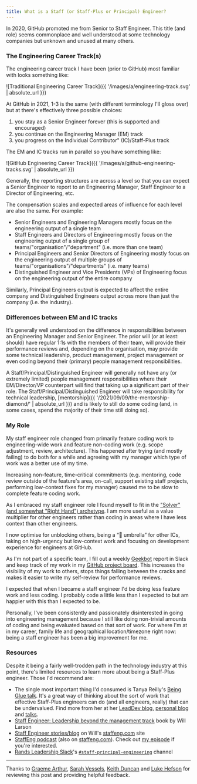```yaml
---
title: What is a Staff (or Staff-Plus or Principal) Engineer?
---
```

In 2020, GitHub promoted me from Senior to Staff Engineer. This title (and role) seems commonplace and well understood at some technology companies but unknown and unused at many others.

### The Engineering Career Track(s)

The engineering career track I have been (prior to GitHub) most familiar with looks something like:

![Traditional Engineering Career Track]({{ '/images/a/engineering-track.svg' | absolute_url }})

At GitHub in 2021, 1-3 is the same (with different terminology I'll gloss over) but at there's effectively three possible choices:

1. you stay as a Senior Engineer forever (this is supported and encouraged)
2. you continue on the Engineering Manager (EM) track
3. you progress on the Individual Contributor" (IC)/Staff-Plus track

The EM and IC tracks run in parallel so you have something like:

![GitHub Engineering Career Track]({{ '/images/a/github-engineering-tracks.svg' | absolute_url }})

Generally, the reporting structures are across a level so that you can expect a Senior Engineer to report to an Engineering Manager, Staff Engineer to a Director of Engineering, etc.

The compensation scales and expected areas of influence for each level are also the same. For example:

- Senior Engineers and Engineering Managers mostly focus on the engineering output of a single team
- Staff Engineers and Directors of Engineering mostly focus on the engineering output of a single group of teams/"organisation"/"department" (i.e. more than one team)
- Principal Engineers and Senior Directors of Engineering mostly focus on the engineering output of multiple groups of teams/"organisations"/"departments" (i.e. many teams)
- Distinguished Engineer and Vice Presidents (VPs) of Engineering focus on the engineering output of the entire company

Similarly, Principal Engineers output is expected to affect the entire company and Distinguished Engineers output across more than just the company (i.e. the industry).

### Differences between EM and IC tracks

It's generally well understood on the difference in responsibilities between an Engineering Manager and Senior Engineer. The prior will (or at least: should) have regular 1:1s with the members of their team, will provide their performance reviews and, depending on the organisation, may provide some technical leadership, product management, project management or even coding beyond their (primary) people management responsibilities.

A Staff/Principal/Distinguished Engineer will generally not have any (or extremely limited) people management responsibilities where their EM/Director/VP counterpart will find that taking up a significant part of their role. The Staff/Principal/Distinguished Engineer will take responsibility for technical leadership, [mentorship]({{ '/2021/09/09/the-mentorship-diamond/' | absolute_url }}) and is likely to still do some coding (and, in some cases, spend the majority of their time still doing so).

### My Role

My staff engineer role changed from primarily feature coding work to engineering-wide work and feature non-coding work (e.g. scope adjustment, review, architecture). This happened after trying (and mostly failing) to do both for a while and agreeing with my manager which type of work was a better use of my time.

Increasing non-feature, time-critical commitments (e.g. mentoring, code review outside of the feature's area, on-call, support existing staff projects, performing low-context fixes for my manager) caused me to be slow to complete feature coding work.

As I embraced my staff engineer role I found myself to fit in the ["Solver" (and somewhat "Right Hand") archetype](https://staffeng.com/guides/staff-archetypes). I am more useful as a value multiplier for other engineers rather than coding in areas where I have less context than other engineers.

I now optimise for unblocking others, being a “💩 umbrella” for other ICs, taking on high-urgency but low-context work and focusing on development experience for engineers at GitHub.

As I'm not part of a specific team, I fill out a weekly [Geekbot](https://geekbot.com) report in Slack and keep track of my work in my [GitHub project board](https://docs.github.com/en/issues/organizing-your-work-with-project-boards/managing-project-boards/about-project-boards). This increases the visibility of my work to others, stops things falling between the cracks and makes it easier to write my self-review for performance reviews.

I expected that when I became a staff engineer I'd be doing less feature work and less coding. I probably code a little less than I expected to but am happier with this than I expected to be.

Personally, I've been consistently and passionately disinterested in going into engineering management because I still like doing non-trivial amounts of coding and being evaluated based on that sort of work. For where I'm at in my career, family life and geographical location/timezone right now: being a staff engineer has been a big improvement for me.

### Resources

Despite it being a fairly well-trodden path in the technology industry at this point, there's limited resources to learn more about being a Staff-Plus engineer. Those I'd recommend are:

- The single most important thing I'd consumed is Tanya Reilly's [Being Glue talk](https://noidea.dog/glue). It's a great way of thinking about the sort of work that effective Staff-Plus engineers can do (and all engineers, really) that can be undervalued. Find more from her at her [LeadDev blog](https://leaddev.com/community/tanya-reilly), [personal blog](https://noidea.dog/blog) and [talks](https://noidea.dog/talks).
- [Staff Engineer: Leadership beyond the management track](https://www.amazon.co.uk/dp/B08RMSHYGG) book by Will Larson
- [Staff Engineer stories/blog](https://staffeng.com/stories) on Will's [staffeng.com](https://staffeng.com) site
- [StaffEng podcast](https://staffeng.com/stories) (also on [staffeng.com](https://podcast.staffeng.com)). Check out [my episode](https://podcast.staffeng.com/1687069/8247672-mike-mcquaid-github) if you're interested.
- [Rands Leadership Slack](https://randsinrepose.com/welcome-to-rands-leadership-slack/)'s [`#staff-principal-engineering`](https://rands-leadership.slack.com/archives/CUAAP1A3G) channel

---

Thanks to [Graeme Arthur](https://www.graemearthur.com), [Sarah Vessels](https://github.com/cheshire137), [Keith Duncan](https://github.com/keithduncan) and [Luke Hefson](https://lukehefson.com) for reviewing this post and providing helpful feedback.
